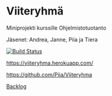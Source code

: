 # Viiteryhmä
Miniprojekti kurssille Ohjelmistotuotanto

Jäsenet: Andrea, Janne, Piia ja Tiera

[![Build Status](https://travis-ci.org/Piia/Viiteryhma.svg?branch=master)](https://travis-ci.org/Piia/Viiteryhma)

https://viiteryhma.herokuapp.com/

https://github.com/Piia/Viiteryhma

[Backlog](https://docs.google.com/spreadsheets/d/1t7VnaieM0K5aenRSlO_BqMIokqXBNDmfiIUJpaGqm7c/edit?usp=sharing)

